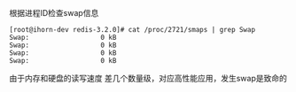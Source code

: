 根据进程ID检查swap信息

    [root@ihorn-dev redis-3.2.0]# cat /proc/2721/smaps | grep Swap
    Swap:                  0 kB
    Swap:                  0 kB
    Swap:                  0 kB
    Swap:                  0 kB

由于内存和硬盘的读写速度 差几个数量级，对应高性能应用，发生swap是致命的